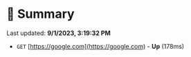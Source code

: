 # 📖 Summary
Last updated: **9/1/2023, 3:19:32 PM**

- `GET` [https://google.com](https://google.com) - **Up** (178ms)
